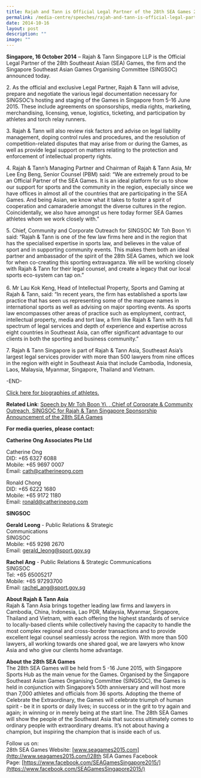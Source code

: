 ```yaml
---
title: Rajah and Tann is Official Legal Partner of the 28th SEA Games 2015
permalink: /media-centre/speeches/rajah-and-tann-is-official-legal-partner-of-the-28th-sea-games-2015/
date: 2014-10-16
layout: post
description: ""
image: ""
---
```

**Singapore, 16 October 2014** – Rajah & Tann Singapore LLP is the Official Legal Partner of the 28th Southeast Asian (SEA) Games, the firm and the Singapore Southeast Asian Games Organising Committee (SINGSOC) announced today.

2\. As the official and exclusive Legal Partner, Rajah & Tann will advise, prepare and negotiate the various legal documentation necessary for SINGSOC’s hosting and staging of the Games in Singapore from 5-16 June 2015. These include agreements on sponsorships, media rights, marketing, merchandising, licensing, venue, logistics, ticketing, and participation by athletes and torch relay runners.

3\. Rajah & Tann will also review risk factors and advise on legal liability management, doping control rules and procedures, and the resolution of competition-related disputes that may arise from or during the Games, as well as provide legal support on matters relating to the protection and enforcement of intellectual property rights.

4\. Rajah & Tann’s Managing Partner and Chairman of Rajah & Tann Asia, Mr Lee Eng Beng, Senior Counsel (PBM) said: “We are extremely proud to be an Official Partner of the SEA Games. It is an ideal platform for us to show our support for sports and the community in the region, especially since we have offices in almost all of the countries that are participating in the SEA Games. And being Asian, we know what it takes to foster a spirit of cooperation and camaraderie amongst the diverse cultures in the region. Coincidentally, we also have amongst us here today former SEA Games athletes whom we work closely with.”

5\. Chief, Community and Corporate Outreach for SINGSOC Mr Toh Boon Yi said: “Rajah & Tann is one of the few law firms here and in the region that has the specialised expertise in sports law, and believes in the value of sport and in supporting community events. This makes them both an ideal partner and ambassador of the spirit of the 28th SEA Games, which we look for when co-creating this sporting extravaganza. We will be working closely with Rajah & Tann for their legal counsel, and create a legacy that our local sports eco-system can tap on.”  
   
6\. Mr Lau Kok Keng, Head of Intellectual Property, Sports and Gaming at Rajah & Tann, said: “In recent years, the firm has established a sports law practice that has seen us representing some of the marquee names in international sports as well as advising on major sporting events. As sports law encompasses other areas of practice such as employment, contract, intellectual property, media and tort law, a firm like Rajah & Tann with its full spectrum of legal services and depth of experience and expertise across eight countries in Southeast Asia, can offer significant advantage to our clients in both the sporting and business community.”

7\. Rajah & Tann Singapore is part of Rajah & Tann Asia, Southeast Asia’s largest legal services provider with more than 500 lawyers from nine offices in the region with eight in Southeast Asia that include Cambodia, Indonesia, Laos, Malaysia, Myanmar, Singapore, Thailand and Vietnam.

-END-

[Click here for biographies of athletes.](/files/Media%20Centre/Media%20Release/2014/Oct/Annex_Biographies_of_Athletes.pdf)

**Related Link**: [Speech by Mr Toh Boon Yi, , Chief of Corporate & Community Outreach, SINGSOC for Rajah & Tann Singapore Sponsorship Announcement of the 28th SEA Games](/media-centre/speeches/rajah-tann-singapore-sponsorship-announcement-of-the-28th-sea-games/)

**For media queries, please contact:**

**Catherine Ong Associates Pte Ltd**

Catherine Ong          
DID: +65 6327 6088      
Mobile: +65 9697 0007                 
Email: [cath@catherineong.com](mailto:cath@catherineong.com)        

Ronald Chong  
DID: +65 6222 1680  
Mobile: +65 9172 1180  
Email: [ronald@catherineong.com](mailto:ronald@catherineong.com)

**SINGSOC**

**Gerald Leong** - Public Relations & Strategic Communications                                 
SINGSOC           
Mobile: +65 9298 2670     
Email: [gerald_leong@sport.gov.sg](mailto:gerald_leong@sport.gov.sg)            

**Rachel Ang** - Public Relations & Strategic Communications  
SINGSOC  
Tel: +65 65005217  
Mobile: +65 97293700  
Email: [rachel_ang@sport.gov.sg](mailto:rachel_ang@sport.gov.sg)  

**About Rajah & Tann Asia**  
Rajah & Tann Asia brings together leading law firms and lawyers in Cambodia, China, Indonesia, Lao PDR, Malaysia, Myanmar, Singapore, Thailand and Vietnam, with each offering the highest standards of service to locally-based clients while collectively having the capacity to handle the most complex regional and cross-border transactions and to provide excellent legal counsel seamlessly across the region. With more than 500 lawyers, all working towards one shared goal, we are lawyers who know Asia and who give our clients home advantage.

**About the 28th SEA Games**  
The 28th SEA Games will be held from 5 -16 June 2015, with Singapore Sports Hub as the main venue for the Games. Organised by the Singapore Southeast Asian Games Organising Committee (SINGSOC), the Games is held in conjunction with Singapore’s 50th anniversary and will host more than 7,000 athletes and officials from 36 sports. Adopting the theme of Celebrate the Extraordinary, the Games will celebrate triumph of human spirit - be it in sports or daily lives; in success or in the grit to try again and again; in winning or in merely being at the start line. The 28th SEA Games will show the people of the Southeast Asia that success ultimately comes to ordinary people with extraordinary dreams. It’s not about having a champion, but inspiring the champion that is inside each of us.

Follow us on:  
28th SEA Games Website: [www.seagames2015.com](http://www.seagames2015.com/)28th SEA Games Facebook Page: [https://www.facebook.com/SEAGamesSingapore2015/](https://www.facebook.com/SEAGamesSingapore2015/)